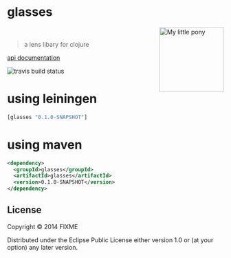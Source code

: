 # glasses

<img src="http://megakorre.github.io/glasses/resources/deal_with_it.png" width="150px" alt="My little pony" title="lenses -> spectrum -> rainbow -> My little pony" align="right" />
<br />

> a lens libary for clojure

[api documentation](http://megakorre.github.io/glasses/doc/glasses.html)

![travis build status](https://travis-ci.org/megakorre/glasses.svg?branch=master)

# using leiningen #

```clojure
[glasses "0.1.0-SNAPSHOT"]
```

# using maven #

```xml
<dependency>
  <groupId>glasses</groupId>
  <artifactId>glasses</artifactId>
  <version>0.1.0-SNAPSHOT</version>
</dependency>
```

## License

Copyright © 2014 FIXME

Distributed under the Eclipse Public License either version 1.0 or (at
your option) any later version.
